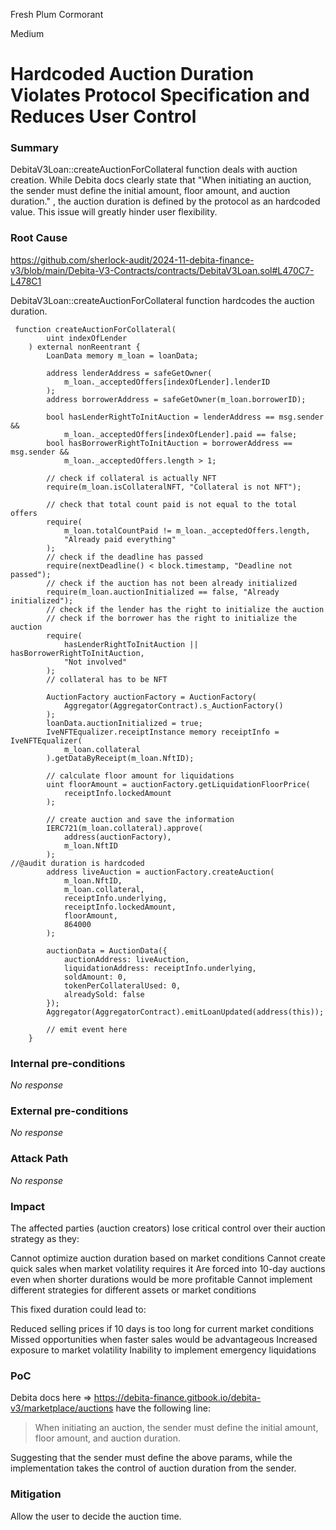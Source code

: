 Fresh Plum Cormorant

Medium

# Hardcoded Auction Duration Violates Protocol Specification and Reduces User Control

### Summary

DebitaV3Loan::createAuctionForCollateral function deals with auction creation. While Debita docs clearly state that "When initiating an auction, the sender must define the initial amount, floor amount, and auction duration." , the auction duration is defined by the protocol as an hardcoded value. This issue will greatly hinder user flexibility.

### Root Cause

https://github.com/sherlock-audit/2024-11-debita-finance-v3/blob/main/Debita-V3-Contracts/contracts/DebitaV3Loan.sol#L470C7-L478C1

DebitaV3Loan::createAuctionForCollateral function hardcodes the auction duration.
```solidity
 function createAuctionForCollateral(
        uint indexOfLender
    ) external nonReentrant {
        LoanData memory m_loan = loanData;

        address lenderAddress = safeGetOwner(
            m_loan._acceptedOffers[indexOfLender].lenderID
        );
        address borrowerAddress = safeGetOwner(m_loan.borrowerID);

        bool hasLenderRightToInitAuction = lenderAddress == msg.sender &&
            m_loan._acceptedOffers[indexOfLender].paid == false;
        bool hasBorrowerRightToInitAuction = borrowerAddress == msg.sender &&
            m_loan._acceptedOffers.length > 1;

        // check if collateral is actually NFT
        require(m_loan.isCollateralNFT, "Collateral is not NFT");

        // check that total count paid is not equal to the total offers
        require(
            m_loan.totalCountPaid != m_loan._acceptedOffers.length,
            "Already paid everything"
        );
        // check if the deadline has passed
        require(nextDeadline() < block.timestamp, "Deadline not passed");
        // check if the auction has not been already initialized
        require(m_loan.auctionInitialized == false, "Already initialized");
        // check if the lender has the right to initialize the auction
        // check if the borrower has the right to initialize the auction
        require(
            hasLenderRightToInitAuction || hasBorrowerRightToInitAuction,
            "Not involved"
        );
        // collateral has to be NFT

        AuctionFactory auctionFactory = AuctionFactory(
            Aggregator(AggregatorContract).s_AuctionFactory()
        );
        loanData.auctionInitialized = true;
        IveNFTEqualizer.receiptInstance memory receiptInfo = IveNFTEqualizer(
            m_loan.collateral
        ).getDataByReceipt(m_loan.NftID);

        // calculate floor amount for liquidations
        uint floorAmount = auctionFactory.getLiquidationFloorPrice(
            receiptInfo.lockedAmount
        );

        // create auction and save the information
        IERC721(m_loan.collateral).approve(
            address(auctionFactory),
            m_loan.NftID
        );
//@audit duration is hardcoded
        address liveAuction = auctionFactory.createAuction(
            m_loan.NftID,
            m_loan.collateral,
            receiptInfo.underlying,
            receiptInfo.lockedAmount,
            floorAmount,
            864000
        );

        auctionData = AuctionData({
            auctionAddress: liveAuction,
            liquidationAddress: receiptInfo.underlying,
            soldAmount: 0,
            tokenPerCollateralUsed: 0,
            alreadySold: false
        });
        Aggregator(AggregatorContract).emitLoanUpdated(address(this));

        // emit event here
    }
```


### Internal pre-conditions

_No response_

### External pre-conditions

_No response_

### Attack Path

_No response_

### Impact

The affected parties (auction creators) lose critical control over their auction strategy as they:

Cannot optimize auction duration based on market conditions
Cannot create quick sales when market volatility requires it
Are forced into 10-day auctions even when shorter durations would be more profitable
Cannot implement different strategies for different assets or market conditions

This fixed duration could lead to:

Reduced selling prices if 10 days is too long for current market conditions
Missed opportunities when faster sales would be advantageous
Increased exposure to market volatility
Inability to implement emergency liquidations

### PoC

Debita docs here => https://debita-finance.gitbook.io/debita-v3/marketplace/auctions have the following line:

> When initiating an auction, the sender must define the initial amount, floor amount, and auction duration. 

Suggesting that the sender must define the above params, while the implementation takes the control of auction duration from the sender.

### Mitigation

Allow the user to decide the auction time.